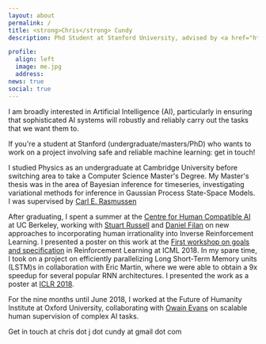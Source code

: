```yaml
---
layout: about
permalink: /
title: <strong>Chris</strong> Cundy
description: Phd Student at Stanford University, advised by <a href="https://cs.stanford.edu/~ermon/">Stefano Ermon</a>

profile:
  align: left
  image: me.jpg
  address: 
news: true
social: true
---
```


I am broadly interested in Artificial Intelligence (AI), particularly in
ensuring that sophisticated AI systems will robustly and reliably carry out the
tasks that we want them to.

If you're a student at Stanford (undergraduate/masters/PhD) who wants to work on
a project involving safe and reliable machine learning: get in touch!

I studied Physics as an undergraduate at Cambridge University before switching
area to take a Computer Science Master's Degree. My Master's thesis was in the
area of Bayesian inference for timeseries, investigating variational methods for
inference in Gaussian Process State-Space Models. I was supervised
by [Carl E. Rasmussen](http://mlg.eng.cam.ac.uk/carl)

After graduating, I spent a summer at
the [Centre for Human Compatible AI](http://humancompatible.ai) at
UC Berkeley, working with [Stuart Russell](https://people.eecs.berkeley.edu/~russell)
and [Daniel Filan](http://danielfilan.com) on new approaches to incorporating human irrationality into
Inverse Reinforcement Learning. I presented a poster on this work at
the [First workshop on goals and specification](https://sites.google.com/view/goalsrl/home)
in Reinforcement Learning at ICML 2018. In my spare time, I
took on a project on efficiently parallelizing Long Short-Term Memory units
(LSTM)s in collaboration with Eric Martin, where we were able to obtain a 9x
speedup for several popular RNN architectures. I presented the work as a poster
at [ICLR 2018](https://openreview.net/forum?id=SkHEwdgCZ).

For the nine months until June 2018, I worked at the Future of Humanity
Institute at Oxford University, collaborating
with [Owain Evans](https://owainevans.github.io) on scalable human
supervision of complex AI tasks.

Get in touch at chris dot j dot cundy at gmail dot com